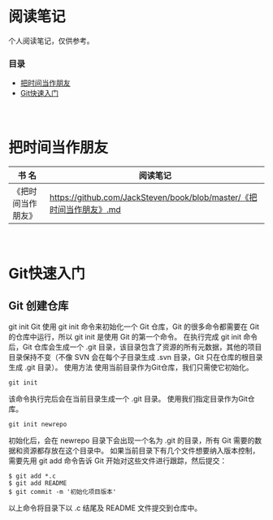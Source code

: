 # 阅读笔记
个人阅读笔记，仅供参考。

### 目录
*   [把时间当作朋友](#getting-timefriend)
*   [Git快速入门](#getting-gitstarted)

#####  

# <a name="getting-timefriend"></a>把时间当作朋友
书  名 | 阅读笔记
----|----
《把时间当作朋友》| <https://github.com/JackSteven/book/blob/master/《把时间当作朋友》.md>

#####  

# <a name="getting-gitstarted"></a>Git快速入门
## Git 创建仓库
git init
Git 使用 git init 命令来初始化一个 Git 仓库，Git 的很多命令都需要在 Git 的仓库中运行，所以 git init 是使用 Git 的第一个命令。
在执行完成 git init 命令后，Git 仓库会生成一个 .git 目录，该目录包含了资源的所有元数据，其他的项目目录保持不变（不像 SVN 会在每个子目录生成 .svn 目录，Git 只在仓库的根目录生成 .git 目录）。
使用方法
使用当前目录作为Git仓库，我们只需使它初始化。 
```
git init
```
该命令执行完后会在当前目录生成一个 .git 目录。
使用我们指定目录作为Git仓库。 
```
git init newrepo
```
初始化后，会在 newrepo 目录下会出现一个名为 .git 的目录，所有 Git 需要的数据和资源都存放在这个目录中。
如果当前目录下有几个文件想要纳入版本控制，需要先用 git add 命令告诉 Git 开始对这些文件进行跟踪，然后提交： 
```
$ git add *.c
$ git add README
$ git commit -m '初始化项目版本'
```
以上命令将目录下以 .c 结尾及 README 文件提交到仓库中。
